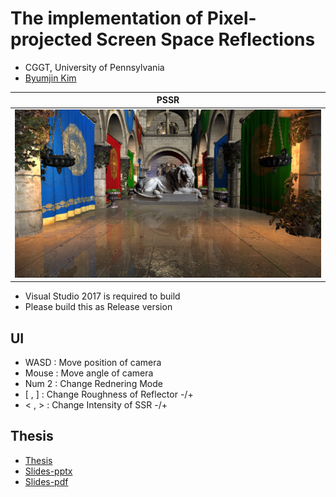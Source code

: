 # The implementation of Pixel-projected Screen Space Reflections
* CGGT, University of Pennsylvania
* [Byumjin Kim](https://github.com/byumjin)

| PSSR |
|---|
|![](imgs/main.png)|

- Visual Studio 2017 is required to build
- Please build this as Release version

## UI

- WASD : Move position of camera
- Mouse : Move angle of camera
- Num 2 : Change Rednering Mode
- [ , ] : Change Roughness of Reflector -/+
- < , > : Change Intensity of SSR -/+

## Thesis

- [Thesis](https://github.com/byumjin/Jin-Engine-2.1/blob/master/%5BByumjin%20Kim%5D%20Master%20Thesis_Final.pdf)
- [Slides-pptx](https://github.com/byumjin/Jin-Engine-2.1/blob/master/IMPLEMENTATION%20OF%20OPTIMIZED%20PIXEL-PROJECTED%20REFLECTIONS%20FOR%20PLANAR%20REFLECTORS_PDF.pptx)
- [Slides-pdf](https://github.com/byumjin/Jin-Engine-2.1/blob/master/IMPLEMENTATION%20OF%20OPTIMIZED%20PIXEL-PROJECTED%20REFLECTIONS%20FOR%20PLANAR%20REFLECTORS.pdf)

